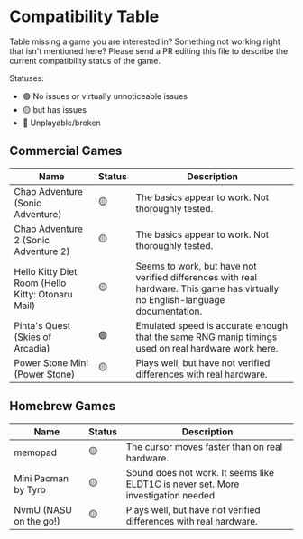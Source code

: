 # Compatibility Table

Table missing a game you are interested in? Something not working right that isn't mentioned here? Please send a PR editing this file to describe the current compatibility status of the game.

Statuses:
- 🟢 No issues or virtually unnoticeable issues
- 🟡 but has issues
- 🔴 Unplayable/broken

## Commercial Games
<table>
<thead>
  <tr>
    <th>Name</th>
    <th>Status</th>
    <th>Description</th>
  </tr>
</thead>
<tbody>
  <tr>
    <td>Chao Adventure (Sonic Adventure)</td>
    <td>🟡</td>
    <td>The basics appear to work. Not thoroughly tested.</td>
  </tr>
  <tr>
    <td>Chao Adventure 2 (Sonic Adventure 2)</td>
    <td>🟡</td>
    <td>The basics appear to work. Not thoroughly tested.</td>
  </tr>
  <tr>
    <td>Hello Kitty Diet Room (Hello Kitty: Otonaru Mail)</td>
    <td>🟡</td>
    <td>Seems to work, but have not verified differences with real hardware. This game has virtually no English-language documentation.</td>
  </tr>
  <tr>
    <td>Pinta's Quest (Skies of Arcadia)</td>
    <td>🟢</td>
    <td>Emulated speed is accurate enough that the same RNG manip timings used on real hardware work here.</td>
  </tr>
  <tr>
    <td>Power Stone Mini (Power Stone)</td>
    <td>🟡</td>
    <td>Plays well, but have not verified differences with real hardware.</td>
  </tr>
</tbody>
</table>

## Homebrew Games
<table>
<thead>
  <tr>
    <th>Name</th>
    <th>Status</th>
    <th>Description</th>
  </tr>
</thead>
<tbody>
  <tr>
    <td>memopad</td>
    <td>🟡</td>
    <td>The cursor moves faster than on real hardware.</td>
  </tr>
  <tr>
    <td>Mini Pacman by Tyro</td>
    <td>🟡</td>
    <td>Sound does not work. It seems like ELDT1C is never set. More investigation needed.</td>
  </tr>
  <tr>
    <td>NvmU (NASU on the go!)</td>
    <td>🟡</td>
    <td>Plays well, but have not verified differences with real hardware.</td>
  </tr>
</tbody>
</table>
